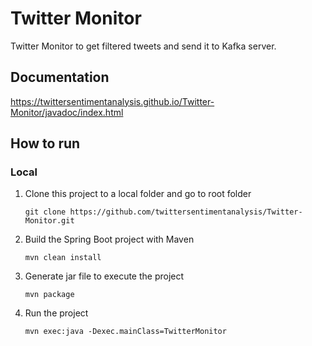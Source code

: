 # Twitter Monitor
Twitter Monitor to get filtered tweets and send it to Kafka server.

## Documentation
https://twittersentimentanalysis.github.io/Twitter-Monitor/javadoc/index.html

## How to run
### Local
1. Clone this project to a local folder and go to root folder

   `git clone https://github.com/twittersentimentanalysis/Twitter-Monitor.git`

2. Build the Spring Boot project with Maven

    `mvn clean install`
    
3. Generate jar file to execute the project

    `mvn package`

4. Run the project

    `mvn exec:java -Dexec.mainClass=TwitterMonitor`
    

